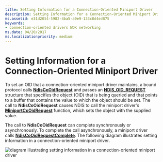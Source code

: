 ```yaml
---
title: Setting Information for a Connection-Oriented Miniport Driver
description: Setting Information for a Connection-Oriented Miniport Driver
ms.assetid: e31d2054-5982-4ba5-a9e9-133c0d4ed875
keywords:
- connection-oriented drivers WDK networking
ms.date: 04/20/2017
ms.localizationpriority: medium
---
```


# Setting Information for a Connection-Oriented Miniport Driver





To set an OID that a connection-oriented miniport driver maintains, a bound protocol calls [**NdisCoOidRequest**](https://docs.microsoft.com/windows-hardware/drivers/ddi/ndis/nf-ndis-ndiscooidrequest) and passes an [**NDIS\_OID\_REQUEST**](https://docs.microsoft.com/windows-hardware/drivers/ddi/ndis/ns-ndis-_ndis_oid_request) structure that specifies the object (OID) that is being queried and that points to a buffer that contains the value to which the object should be set. The call to **NdisCoOidRequest** causes NDIS to call the miniport driver's [**MiniportCoOidRequest**](https://docs.microsoft.com/windows-hardware/drivers/ddi/ndis/nc-ndis-miniport_co_oid_request) function, which sets the object with the supplied value.

The call to **NdisCoOidRequest** can complete synchronously or asynchronously. To complete the call asynchronously, a miniport driver calls [**NdisCoOidRequestComplete**](https://docs.microsoft.com/windows-hardware/drivers/ddi/ndis/nf-ndis-ndiscooidrequestcomplete). The following diagram illustrates setting information in a connection-oriented miniport driver.

![diagram illustrating setting information in a connection-oriented miniport driver](images/fig5-3.png)

 

 






